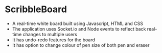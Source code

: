 # ScribbleBoard
* A real-time white board built using Javascript, HTML and CSS
* The application uses Socket.io and Node events to reflect back real-time changes to multiple users
* It has undo-redo features for the board
* It has option to change colour of pen size of both pen and eraser
